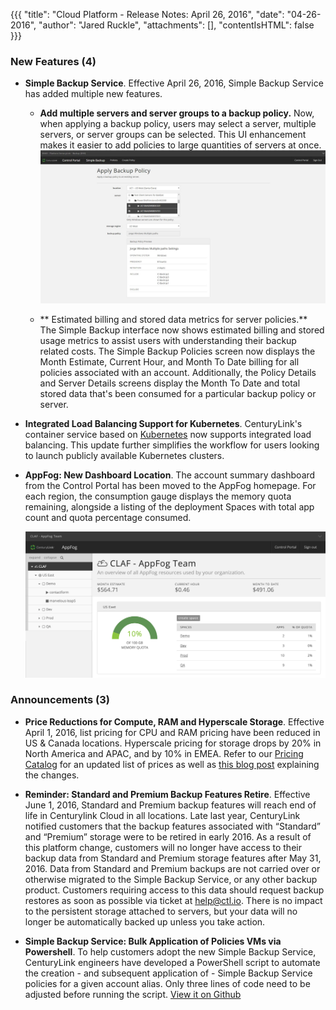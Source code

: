 {{{
"title": "Cloud Platform - Release Notes: April 26, 2016",
"date": "04-26-2016",
"author": "Jared Ruckle",
"attachments": [],
"contentIsHTML": false
}}}
### New Features (4)
* __Simple Backup Service__. Effective April 26, 2016, Simple Backup Service has added multiple new features.
  - **Add multiple servers and server groups to a backup policy.** Now, when applying a backup policy, users may select a server, multiple servers, or server groups can be selected. This UI enhancement makes it easier to add policies to large quantities of servers at once. ![Server_Policy_Multiselect](../images/2016-04-26-MultiServerPicker.jpg)  

  - ** Estimated billing and stored data metrics for server policies.** The Simple Backup interface now shows estimated billing and stored usage metrics to assist users with understanding their backup related costs. The Simple Backup Policies screen now displays the Month Estimate, Current Hour, and Month To Date billing for all policies associated with an account. Additionally, the Policy Details and Server Details screens display the Month To Date and total stored data that's been consumed for a particular backup policy or server.

* __Integrated Load Balancing Support for Kubernetes__. CenturyLink's container service based on [Kubernetes](https://www.ctl.io/kubernetes/) now supports integrated load balancing. This update further simplifies the workflow for users looking to launch publicly available Kubernetes clusters.

* __AppFog: New Dashboard Location__. The account summary dashboard from the Control Portal has been moved to the AppFog homepage. For each region, the consumption gauge displays the memory quota remaining, alongside a listing of the deployment Spaces with total app count and quota percentage consumed.

  ![AppFog_Summary_Dashboard](../images/2016-04-26-appfog-account-dashboard.png)

### Announcements (3)
* __Price Reductions for Compute, RAM and Hyperscale Storage__. Effective April 1, 2016, list pricing for CPU and RAM pricing have been reduced in US & Canada locations. Hyperscale pricing for storage drops by 20% in North America and APAC, and by 10% in EMEA. Refer to our [Pricing Catalog](https://www.ctl.io/pricing/) for an updated list of prices as well as [this blog post](https://www.ctl.io/blog/post/price-reduction-hybrid-it/) explaining the changes.

* __Reminder: Standard and Premium Backup Features Retire__. Effective June 1, 2016, Standard and Premium backup features will reach end of life in Centurylink Cloud in all locations.
  Late last year, CenturyLink notified customers that the backup features associated with “Standard” and “Premium” storage were to be retired in early 2016. As a result of this platform change, customers will no longer have access to their backup data from Standard and Premium storage features after May 31, 2016. Data from Standard and Premium backups are not carried over or otherwise migrated to the Simple Backup Service, or any other backup product. Customers requiring access to this data should request backup restores as soon as possible via ticket at help@ctl.io. There is no impact to the persistent storage attached to servers, but your data will no longer be automatically backed up unless you take action.

* __Simple Backup Service: Bulk Application of Policies VMs via Powershell__. To help customers adopt the new Simple Backup Service, CenturyLink engineers have developed a PowerShell script to automate the creation - and subsequent application of - Simple Backup Service policies for a given account alias. Only three lines of code need to be adjusted before running the script. [View it on Github](https://github.com/MattSchwabbyCLC/CLCSBSDeployment)
